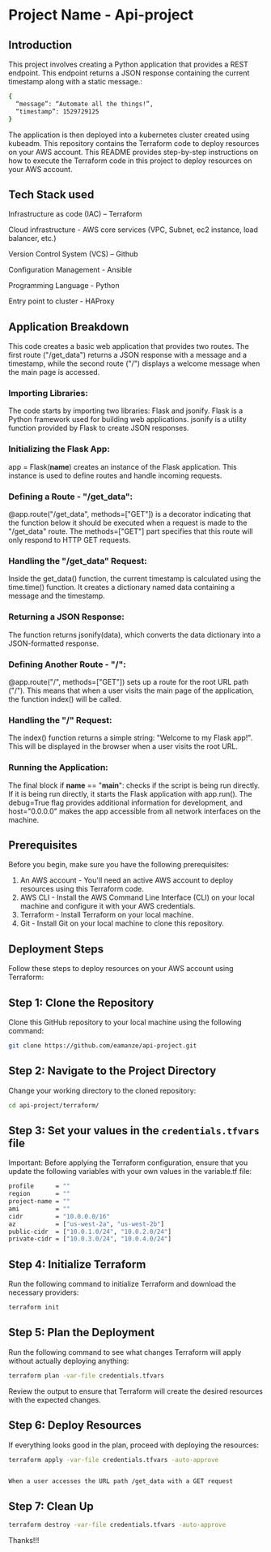 # Project Name - Api-project

## Introduction

This project involves creating a Python application that provides a REST endpoint. This endpoint returns a JSON response containing the current timestamp along with a static message.:


```bash
{
  “message”: “Automate all the things!”,
  “timestamp”: 1529729125
}
```

The application is then deployed into a kubernetes cluster created using kubeadm.
This repository contains the Terraform code to deploy resources on your AWS account.  This README provides step-by-step instructions on how to execute the Terraform code in this project to deploy resources on your AWS account.



## Tech Stack used

Infrastructure as code (IAC) – Terraform

Cloud infrastructure - AWS core services (VPC, Subnet, ec2 instance, load balancer, etc.)

Version Control System (VCS) – Github

Configuration Management - Ansible

Programming Language - Python

Entry point to cluster - HAProxy




## Application Breakdown

This code creates a basic web application that provides two routes. The first route ("/get_data") returns a JSON response with a message and a timestamp, while the second route ("/") displays a welcome message when the main page is accessed. 


### Importing Libraries:

The code starts by importing two libraries: Flask and jsonify.
Flask is a Python framework used for building web applications.
jsonify is a utility function provided by Flask to create JSON responses.


### Initializing the Flask App:

app = Flask(__name__) creates an instance of the Flask application.
This instance is used to define routes and handle incoming requests.


### Defining a Route - "/get_data":

@app.route("/get_data", methods=["GET"]) is a decorator indicating that the function below it should be executed when a request is made to the "/get_data" route.
The methods=["GET"] part specifies that this route will only respond to HTTP GET requests.


### Handling the "/get_data" Request:

Inside the get_data() function, the current timestamp is calculated using the time.time() function.
It creates a dictionary named data containing a message and the timestamp.


### Returning a JSON Response:

The function returns jsonify(data), which converts the data dictionary into a JSON-formatted response.


### Defining Another Route - "/":

@app.route("/", methods=["GET"]) sets up a route for the root URL path ("/"). This means that when a user visits the main page of the application, the function index() will be called.


### Handling the "/" Request:

The index() function returns a simple string: "Welcome to my Flask app!". This will be displayed in the browser when a user visits the root URL.


### Running the Application:

The final block if __name__ == "__main__": checks if the script is being run directly.
If it is being run directly, it starts the Flask application with app.run().
The debug=True flag provides additional information for development, and host="0.0.0.0" makes the app accessible from all network interfaces on the machine.




## Prerequisites

Before you begin, make sure you have the following prerequisites:

1. An AWS account - You'll need an active AWS account to deploy resources using this Terraform code.
2. AWS CLI - Install the AWS Command Line Interface (CLI) on your local machine and configure it with your AWS credentials.
3. Terraform - Install Terraform on your local machine.
4. Git - Install Git on your local machine to clone this repository.




## Deployment Steps

Follow these steps to deploy resources on your AWS account using Terraform:


## Step 1: Clone the Repository

Clone this GitHub repository to your local machine using the following command:

```bash
git clone https://github.com/eamanze/api-project.git
```


## Step 2: Navigate to the Project Directory

Change your working directory to the cloned repository:

```bash
cd api-project/terraform/
```


## Step 3: Set your values in the ```credentials.tfvars``` file

Important:
Before applying the Terraform configuration, ensure that you update the following variables with your own values in the variable.tf file:

```bash
profile      = ""
region       = ""
project-name = ""
ami          = ""
cidr         = "10.0.0.0/16"
az           = ["us-west-2a", "us-west-2b"]
public-cidr  = ["10.0.1.0/24", "10.0.2.0/24"]
private-cidr = ["10.0.3.0/24", "10.0.4.0/24"]
```


## Step 4: Initialize Terraform

Run the following command to initialize Terraform and download the necessary providers:

```bash
terraform init
```


## Step 5: Plan the Deployment

Run the following command to see what changes Terraform will apply without actually deploying anything:

```bash
terraform plan -var-file credentials.tfvars
```

Review the output to ensure that Terraform will create the desired resources with the expected changes.


## Step 6: Deploy Resources

If everything looks good in the plan, proceed with deploying the resources:

```bash
terraform apply -var-file credentials.tfvars -auto-approve
```


```Note: After finishing the preceding command and process, wait for approximately 15 minutes to allow the completion of all the playbooks in the ansible/haproxy server. Then, in order to view the application, copy the load balancer dns generated from the terraform output into your browser.

When a user accesses the URL path /get_data with a GET request
```


## Step 7: Clean Up

```bash
terraform destroy -var-file credentials.tfvars -auto-approve
```


Thanks!!!